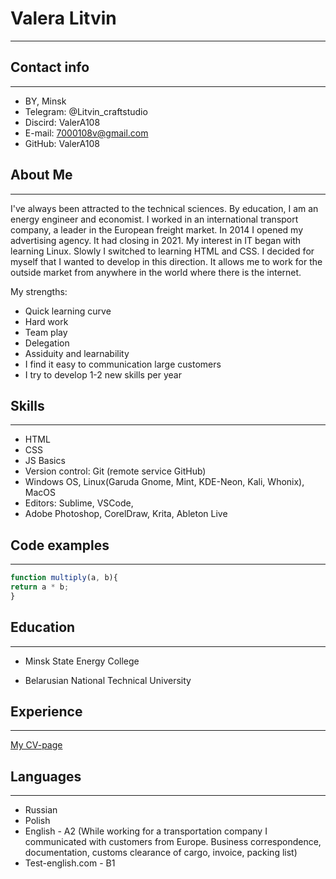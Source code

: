 # Valera Litvin
----------------

## Contact info
------------------
* BY, Minsk
* Telegram: @Litvin_craftstudio
* Discird: ValerA108
* E-mail: 7000108v@gmail.com
* GitHub: ValerA108

## About Me
------------
I've always been attracted to the technical sciences. By education, I am an energy engineer and economist. I worked in an international transport company, a leader in the European freight market.
In 2014 I opened my advertising agency. It had closing in 2021.
My interest in IT began with learning Linux. Slowly I switched to learning HTML and CSS. I decided for myself that I wanted to develop in this direction. It allows me to work for the outside market from anywhere in the world where there is the internet.


My strengths:
* Quick learning curve
* Hard work
* Team play
* Delegation
* Assiduity and learnability
* I find it easy to communication large customers
* I try to develop 1-2 new skills per year

## Skills
------------
* HTML
* CSS
* JS Basics
* Version control: Git (remote service GitHub)
* Windows OS, Linux(Garuda Gnome, Mint, KDE-Neon, Kali, Whonix), MacOS
* Editors: Sublime, VSCode,
* Adobe Photoshop, CorelDraw, Krita, Ableton Live

## Code examples
------------------
```javascript
function multiply(a, b){
return a * b;
}
```

## Education
------------------
* Minsk State Energy College

* Belarusian National Technical University


## Experience
------------------
[My CV-page](https://valera108.github.io/rsschool-cv/cv)


## Languages
------------------
* Russian
* Polish
* English - A2 (While working for a transportation company I communicated with customers from Europe. Business correspondence, documentation, customs clearance of cargo, invoice, packing list)
* Test-english.com - B1